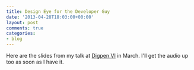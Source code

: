 ```yaml
---
title: Design Eye for the Developer Guy
date: '2013-04-28T18:03:00+00:00'
layout: post
comments: true
categories:
- blog
---
```


Here are the slides from my talk at [Digpen VI](http://www.digpen.com/VI/) in March. I'll get the audio up too as soon as I have it.

<p><script async class="speakerdeck-embed" data-id="8cbe6c6076e401303b6712313940e31d" data-ratio="1.77777777777778" src="//speakerdeck.com/assets/embed.js"></script></p>



